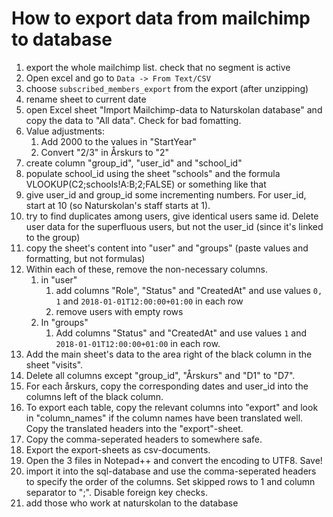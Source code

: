 # How to export data from mailchimp to database

1. export the whole mailchimp list. check that no segment is active
1. Open excel and go to ```Data -> From Text/CSV```
1. choose ```subscribed_members_export``` from the export (after unzipping)
1. rename sheet to current date
1. open Excel sheet "Import Mailchimp-data to Naturskolan database" and copy the data to "All data". Check for bad fomatting.
1. Value adjustments:
    1. Add 2000 to the values in "StartYear"
	1. Convert "2/3" in Årskurs to "2"
1. create column "group_id", "user_id" and "school_id"
1. populate school_id using the sheet "schools" and the formula VLOOKUP(C2;schools!A:B;2;FALSE) or something like that
1. give user_id and group_id some incrementing numbers. For user_id, start at 10 (so Naturskolan's staff starts at 1).
1. try to find duplicates among users, give identical users same id. Delete user data for the superfluous users, but not the user_id (since it's linked to the group)
1. copy the sheet's content into "user" and "groups" (paste values and formatting, but not formulas)
1. Within each of these, remove the non-necessary columns.
    1. in "user"
	    1. add columns "Role", "Status" and "CreatedAt" and use values ```0, 1``` and ```2018-01-01T12:00:00+01:00``` in each row 
	    1. remove users with empty rows
	1. In "groups"
	    1. Add columns "Status" and "CreatedAt" and use values ```1``` and ```2018-01-01T12:00:00+01:00``` in each row.
1. Add the main sheet's data to the area right of the black column in the sheet "visits".
1. Delete all columns except "group_id", "Årskurs" and "D1" to "D7".
1. For each årskurs, copy the corresponding dates and user_id into the columns left of the black column.
1. To export each table, copy the relevant columns into "export" and look in "column_names" if the column names have been translated well. Copy the translated headers into the "export"-sheet.
1. Copy the comma-seperated headers to somewhere safe. 
1. Export the export-sheets as csv-documents.
1. Open the 3 files in Notepad++ and convert the encoding to UTF8. Save!
1. import it into the sql-database and use the comma-seperated headers to specify the order of the columns. Set skipped rows to 1 and column separator to ";". Disable foreign key checks.
1. add those who work at naturskolan to the database